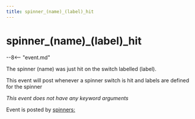 ```yaml
---
title: spinner_(name)_(label)_hit
---
```


# spinner_(name)_(label)_hit


--8<-- "event.md"

The spinner (name) was just hit on the switch labelled (label).

This event will post whenever a spinner switch is hit and labels are
defined for the spinner

*This event does not have any keyword arguments*

Event is posted by [spinners:](../config/spinners.md)
